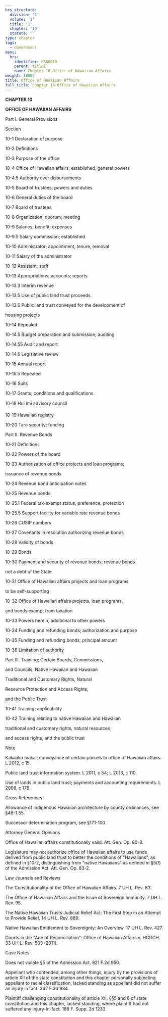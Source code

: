 ```yaml
---
hrs_structure:
  division: '1'
  volume: '1'
  title: '1'
  chapter: '10'
  statute: ''
type: chapter
tags:
  - Government
menu:
  hrs:
    identifier: HRS0010
    parent: title1
    name: Chapter 10 Office of Hawaiian Affairs
weight: 18000
title: Office of Hawaiian Affairs
full_title: Chapter 10 Office of Hawaiian Affairs
---
```

**CHAPTER 10**

**OFFICE OF HAWAIIAN AFFAIRS**

Part I. General Provisions

Section

10-1 Declaration of purpose

10-2 Definitions

10-3 Purpose of the office

10-4 Office of Hawaiian affairs; established; general powers

10-4.5 Authority over disbursements

10-5 Board of trustees; powers and duties

10-6 General duties of the board

10-7 Board of trustees

10-8 Organization; quorum; meeting

10-9 Salaries; benefit; expenses

10-9.5 Salary commission; established

10-10 Administrator; appointment, tenure, removal

10-11 Salary of the administrator

10-12 Assistant; staff

10-13 Appropriations; accounts; reports

10-13.3 Interim revenue

10-13.5 Use of public land trust proceeds

10-13.6 Public land trust conveyed for the development of

housing projects

10-14 Repealed

10-14.5 Budget preparation and submission; auditing

10-14.55 Audit and report

10-14.6 Legislative review

10-15 Annual report

10-15.5 Repealed

10-16 Suits

10-17 Grants; conditions and qualifications

10-18 Hui Imi advisory council

10-19 Hawaiian registry

10-20 Taro security; funding

Part II. Revenue Bonds

10-21 Definitions

10-22 Powers of the board

10-23 Authorization of office projects and loan programs;

issuance of revenue bonds

10-24 Revenue bond anticipation notes

10-25 Revenue bonds

10-25.1 Federal tax-exempt status; preference; protection

10-25.5 Support facility for variable rate revenue bonds

10-26 CUSIP numbers

10-27 Covenants in resolution authorizing revenue bonds

10-28 Validity of bonds

10-29 Bonds

10-30 Payment and security of revenue bonds; revenue bonds

not a debt of the State

10-31 Office of Hawaiian affairs projects and loan programs

to be self-supporting

10-32 Office of Hawaiian affairs projects, loan programs,

and bonds exempt from taxation

10-33 Powers herein, additional to other powers

10-34 Funding and refunding bonds; authorization and purpose

10-35 Funding and refunding bonds; principal amount

10-36 Limitation of authority

Part III. Training; Certain Boards, Commissions,

and Councils; Native Hawaiian and Hawaiian

Traditional and Customary Rights, Natural

Resource Protection and Access Rights,

and the Public Trust

10-41 Training; applicability

10-42 Training relating to native Hawaiian and Hawaiian

traditional and customary rights, natural resources

and access rights, and the public trust

Note

Kakaako makai; conveyance of certain parcels to office of Hawaiian affairs. L 2012, c 15.

Public land trust information system. L 2011, c 54; L 2013, c 110.

Use of lands in public land trust; payments and accounting requirements. L 2006, c 178.

Cross References

Allowance of indigenous Hawaiian architecture by county ordinances, see §46-1.55.

Successor determination program, see §171-100.

Attorney General Opinions

Office of Hawaiian affairs constitutionally valid. Att. Gen. Op. 80-8.

Legislature may not authorize office of Hawaiian affairs to use funds derived from public land trust to better the conditions of "Hawaiians", as defined in §10-2, distinguishing from "native Hawaiians" as defined in §5(f) of the Admission Act. Att. Gen. Op. 83-2.

Law Journals and Reviews

The Constitutionality of the Office of Hawaiian Affairs. 7 UH L. Rev. 63.

The Office of Hawaiian Affairs and the Issue of Sovereign Immunity. 7 UH L. Rev. 95.

The Native Hawaiian Trusts Judicial Relief Act: The First Step in an Attempt to Provide Relief. 14 UH L. Rev. 889.

Native Hawaiian Entitlement to Sovereignty: An Overview. 17 UH L. Rev. 427.

Courts in the "Age of Reconciliation": Office of Hawaiian Affairs v. HCDCH. 33 UH L. Rev. 503 (2011).

Case Notes

Does not violate §5 of the Admission Act. 921 F.2d 950.

Appellant who contended, among other things, injury by the provisions of article XII of the state constitution and this chapter personally subjecting appellant to racial classification, lacked standing as appellant did not suffer an injury in fact. 342 F.3d 934.

Plaintiff challenging constitutionality of article XII, §§5 and 6 of state constitution and this chapter, lacked standing, where plaintiff had not suffered any injury-in-fact. 188 F. Supp. 2d 1233.